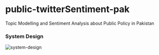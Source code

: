 # public-twitterSentiment-pak
Topic Modelling and Sentiment Analysis about Public Policy in Pakistan

### System Design
![system-design](https://github.com/AliZohairWat/public-twitterSentiment-pak/assets/46579403/5b8a8cc0-c8af-4cdc-bf81-1b4103a5c44c)
